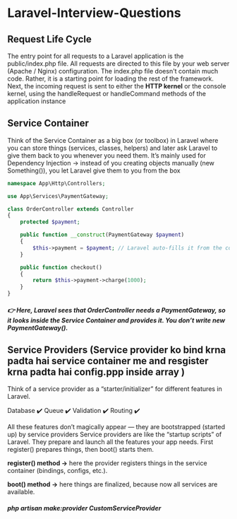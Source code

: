 # Laravel-Interview-Questions

## Request Life Cycle
The entry point for all requests to a Laravel application is the public/index.php file. All requests are directed to this file by your web server (Apache / Nginx) configuration. 
The index.php file doesn't contain much code. Rather, it is a starting point for loading the rest of the framework. 
Next, the incoming request is sent to either the **HTTP kernel** or the console kernel, using the handleRequest or handleCommand methods of the application instance

## Service Container
Think of the Service Container as a big box (or toolbox) in Laravel where you can store things (services, classes, helpers) and later ask Laravel to give them back to you whenever you need them.
It’s mainly used for Dependency Injection → instead of you creating objects manually (new Something()), you let Laravel give them to you from the box

```php
namespace App\Http\Controllers;

use App\Services\PaymentGateway;

class OrderController extends Controller
{
    protected $payment;

    public function __construct(PaymentGateway $payment)
    {
        $this->payment = $payment; // Laravel auto-fills it from the container
    }

    public function checkout()
    {
        return $this->payment->charge(1000);
    }
}

```
##### 👉 Here, Laravel sees that OrderController needs a PaymentGateway, so it looks inside the Service Container and provides it. You don’t write new PaymentGateway().

## Service Providers (Service provider ko bind krna padta hai service container me and resgister krna padta hai config.ppp inside array )
Think of a service provider as a “starter/initializer” for different features in Laravel.

Database ✔️
Queue ✔️
Validation ✔️
Routing ✔️

All these features don’t magically appear — they are bootstrapped (started up) by service providers
Service providers are like the “startup scripts” of Laravel. They prepare and launch all the features your app needs. First register() prepares things, then boot() starts them.

**register() method →** here the provider registers things in the service container (bindings, configs, etc.).

**boot() method →** here things are finalized, because now all services are available.

##### php artisan make:provider CustomServiceProvider

